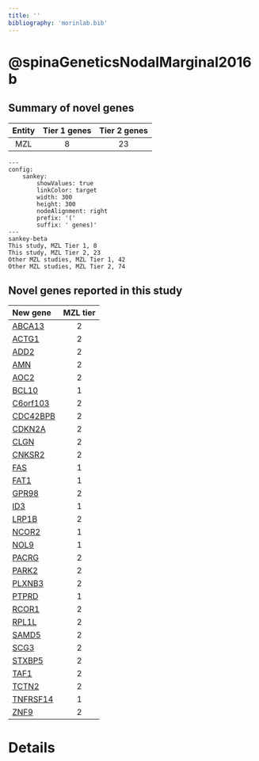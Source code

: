 ```yaml
---
title: ''
bibliography: 'morinlab.bib'
---
```


# @spinaGeneticsNodalMarginal2016b
## Summary of novel genes

|Entity| Tier 1 genes| Tier 2 genes|
|:-:|:-:|:-:|
|MZL|8|23|
```mermaid
---
config:
    sankey:
        showValues: true
        linkColor: target
        width: 300
        height: 300
        nodeAlignment: right
        prefix: '('
        suffix: ' genes)'
---
sankey-beta
This study, MZL Tier 1, 8
This study, MZL Tier 2, 23
Other MZL studies, MZL Tier 1, 42
Other MZL studies, MZL Tier 2, 74
```


## Novel genes reported in this study

|New gene|MZL tier|
|:-|:-:|
|[ABCA13](ABCA13)|2 |
|[ACTG1](ACTG1)|2 |
|[ADD2](ADD2)|2 |
|[AMN](AMN)|2 |
|[AOC2](AOC2)|2 |
|[BCL10](BCL10)|1 |
|[C6orf103](C6orf103)|2 |
|[CDC42BPB](CDC42BPB)|2 |
|[CDKN2A](CDKN2A)|2 |
|[CLGN](CLGN)|2 |
|[CNKSR2](CNKSR2)|2 |
|[FAS](FAS)|1 |
|[FAT1](FAT1)|1 |
|[GPR98](GPR98)|2 |
|[ID3](ID3)|1 |
|[LRP1B](LRP1B)|2 |
|[NCOR2](NCOR2)|1 |
|[NOL9](NOL9)|1 |
|[PACRG](PACRG)|2 |
|[PARK2](PARK2)|2 |
|[PLXNB3](PLXNB3)|2 |
|[PTPRD](PTPRD)|1 |
|[RCOR1](RCOR1)|2 |
|[RPL1L](RPL1L)|2 |
|[SAMD5](SAMD5)|2 |
|[SCG3](SCG3)|2 |
|[STXBP5](STXBP5)|2 |
|[TAF1](TAF1)|2 |
|[TCTN2](TCTN2)|2 |
|[TNFRSF14](TNFRSF14)|1 |
|[ZNF9](ZNF9)|2 |

# Details

